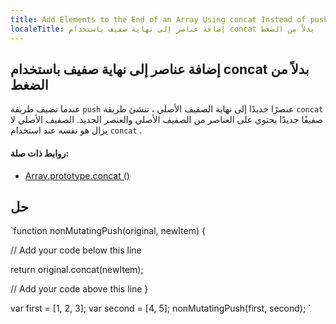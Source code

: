 ```yaml
---
title: Add Elements to the End of an Array Using concat Instead of push
localeTitle: إضافة عناصر إلى نهاية صفيف باستخدام concat بدلاً من الضغط
---
```

## إضافة عناصر إلى نهاية صفيف باستخدام concat بدلاً من الضغط

عندما تضيف طريقة `push` عنصرًا جديدًا إلى نهاية الصفيف الأصلي ، تنشئ طريقة `concat` صفيفًا جديدًا يحتوي على العناصر من الصفيف الأصلي والعنصر الجديد. الصفيف الأصلي لا يزال هو نفسه عند استخدام `concat` .

#### روابط ذات صلة:

*   [Array.prototype.concat ()](https://developer.mozilla.org/en-US/docs/Web/JavaScript/Reference/Global_Objects/Array/concat)

## حل

 `function nonMutatingPush(original, newItem) { 
 
  // Add your code below this line 
 
  return original.concat(newItem); 
 
  // Add your code above this line 
 } 
 
 var first = [1, 2, 3]; 
 var second = [4, 5]; 
 nonMutatingPush(first, second); 
`